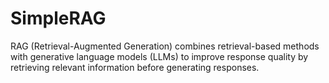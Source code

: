 # SimpleRAG
RAG (Retrieval-Augmented Generation) combines retrieval-based methods with generative language models (LLMs) to improve response quality by retrieving relevant information before generating responses.
